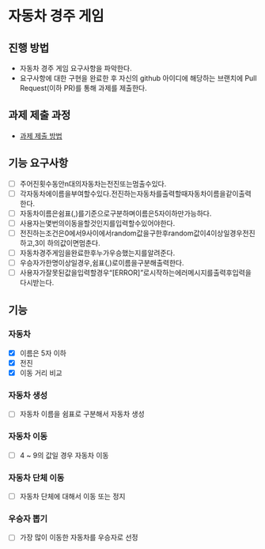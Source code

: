 # 자동차 경주 게임
## 진행 방법
* 자동차 경주 게임 요구사항을 파악한다.
* 요구사항에 대한 구현을 완료한 후 자신의 github 아이디에 해당하는 브랜치에 Pull Request(이하 PR)를 통해 과제를 제출한다.

## 과제 제출 과정
* [과제 제출 방법](https://github.com/next-step/nextstep-docs/tree/master/precourse)



## 기능 요구사항

- [ ] 주어진횟수동안n대의자동차는전진또는멈출수있다.
- [ ] 각자동차에이름을부여할수있다.전진하는자동차를출력할때자동차이름을같이출력한다.
- [ ] 자동차이름은쉼표(,)를기준으로구분하며이름은5자이하만가능하다.
- [ ] 사용자는몇번의이동을할것인지를입력할수있어야한다.
- [ ] 전진하는조건은0에서9사이에서random값을구한후random값이4이상일경우전진하고,3이 하의값이면멈춘다.
- [ ] 자동차경주게임을완료한후누가우승했는지를알려준다.
- [ ] 우승자가한명이상일경우,쉼표(,)로이름을구분해출력한다.
- [ ] 사용자가잘못된값을입력할경우“[ERROR]”로시작하는에러메시지를출력후입력을다시받는다.

## 기능

### 자동차

- [x] 이름은 5자 이하
- [x] 전진
- [x] 이동 거리 비교

### 자동차 생성

- [ ] 자동차 이름을 쉼표로 구분해서 자동차 생성

### 자동차 이동

- [ ] 4 ~ 9의 값일 경우 자동차 이동

### 자동차 단체 이동

- [ ] 자동차 단체에 대해서 이동 또는 정지

### 우승자 뽑기

- [ ] 가장 많이 이동한 자동차를 우승자로 선정
